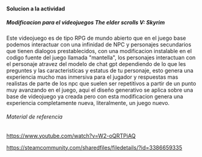 #### Solucion a la actividad

##### Modificacion para el videojuegos The elder scrolls V: Skyrim
Este videojuego es de tipo RPG de mundo abierto que en el juego base podemos interactuar con una infinidad de NPC y personajes secundarios que tienen dialogos prestablecidos, con una modificacion instalable en el codigo fuente del juego llamada "mantella", los personajes interactuan con el personaje atravez del modelo de chat gpt dependiendo de lo que les preguntes y las caracteristicas y estatus de tu personaje, esto genera una experiencia mucho mas inmersiva para el jugador y respuestas mas realistas de parte de los npc que suelen ser repetitivos a partir de un punto muy avanzando en el juego, aqui el diseño generativo se aplica sobre una base de videojuego ya creada pero con esta modificacion genera una experiencia completamente nueva, literalmente, un juego nuevo.

###### Material de referencia
https://www.youtube.com/watch?v=W2-oQRTPiAQ

https://steamcommunity.com/sharedfiles/filedetails/?id=3386659335
